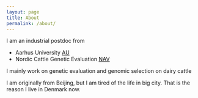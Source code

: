 ```yaml
---
layout: page
title: About
permalink: /about/
---
```


I am an industrial postdoc from    
- Aarhus University [AU](http://www.au.dk/en/)    
- Nordic Cattle Genetic Evaluation [NAV](http://www.nordicebv.info/Forside.htm)  

I mainly work on genetic evaluation and genomic selection on dairy cattle


I am originally from Beijing, but I am tired of the life in big city. That is the reason I live in Denmark now.  
